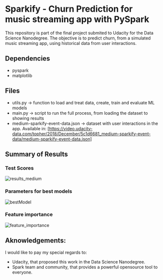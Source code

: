# Sparkify - Churn Prediction for music streaming app with PySpark

This repository is part of the final project submited to Udacity for the Data Science Nanodegree.
The objective is to predict churn, from a simulated music streaming app, using historical data from user interactions.



## Dependencies
  - pyspark
  - matplotlib
  
 ## Files
  - utils.py -> function to load and treat data, create, train and evaluate ML models
  - main.py -> script to run the full process, from loading the dataset to showing results
  - medium-sparkify-event-data.json -> dataset with user interactions in the app. Available in: [https://video.udacity-data.com/topher/2018/December/5c1d6681_medium-sparkify-event-data/medium-sparkify-event-data.json]
  
 ## Summary of Results
 ### Test Scores
 ![results_medium](https://user-images.githubusercontent.com/42552721/186053626-a014429d-c66c-485e-a418-b13b04d0345f.PNG)
 ### Parameters for best models
 ![bestModel](https://user-images.githubusercontent.com/42552721/186053668-d368dba2-c46e-419d-895e-f1e9ca88d1b5.PNG)
 ### Feature importance
![feature_importance](https://user-images.githubusercontent.com/42552721/186053678-ec77f392-a8b0-4134-9fbb-fa36dd1b19ae.png)

 
 ## Aknowledgements:
I would like to pay my special regards to:
  - Udacity, that proposed this work in the Data Science Nanodegree.
  - Spark team and community, that provides a powerful opensource tool to everyone.
